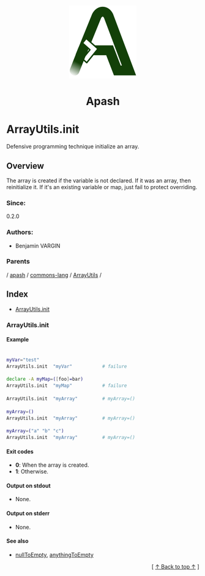 
<div align='center' id='apash-top'>
  <a href='https://github.com/hastec-fr/apash'>
    <img alt='apash-logo' src='../../../../../../assets/apash-logo.svg'/>
  </a>

  # Apash
</div>

# ArrayUtils.init

Defensive programming technique initialize an array.

## Overview

The array is created if the variable is not declared.
If it was an array, then reinitialize it.
If it's an existing variable or map, just fail to protect overriding.

### Since:
0.2.0

### Authors:
* Benjamin VARGIN

### Parents
<!-- apash.parentBegin -->
[](../../../../.md) / [apash](../../../apash.md) / [commons-lang](../../commons-lang.md) / [ArrayUtils](../ArrayUtils.md) / 
<!-- apash.parentEnd -->

## Index

* [ArrayUtils.init](#arrayutilsinit)

### ArrayUtils.init

#### Example
```bash

myVar="test" 
ArrayUtils.init  "myVar"           # failure

declare -A myMap=([foo]=bar)
ArrayUtils.init  "myMap"           # failure

ArrayUtils.init  "myArray"         # myArray=()

myArray=()
ArrayUtils.init  "myArray"         # myArray=()

myArray=("a" "b" "c")
ArrayUtils.init  "myArray"         # myArray=()
```

#### Exit codes

* **0**: When the array is created.
* **1**: Otherwise.

#### Output on stdout

* None.

#### Output on stderr

* None.

#### See also

* [nullToEmpty](./nullToEmpty.md), [anythingToEmpty](./anythingToEmpty.md)


  <div align='right'>[ <a href='#apash-top'>↑ Back to top ↑</a> ]</div>

